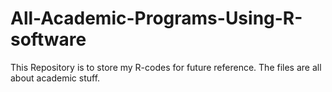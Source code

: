 # All-Academic-Programs-Using-R-software
This Repository is to store my R-codes for future reference. The files are all about academic stuff.
